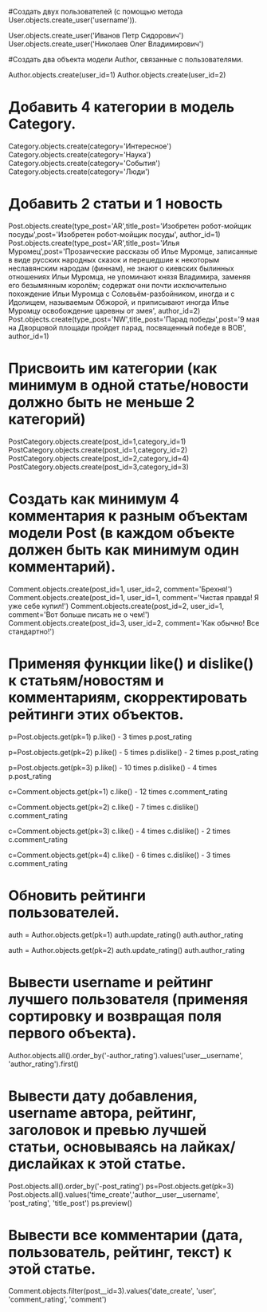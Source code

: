 
#Создать двух пользователей (с помощью метода User.objects.create_user('username')).

User.objects.create_user('Иванов Петр Сидорович')
User.objects.create_user('Николаев Олег Владимирович')


#Создать два объекта модели Author, связанные с пользователями.

Author.objects.create(user_id=1)
Author.objects.create(user_id=2)

# Добавить 4 категории в модель Category.

Category.objects.create(category='Интересное')
Category.objects.create(category='Наука')
Category.objects.create(category='События')
Category.objects.create(category='Люди')

# Добавить 2 статьи и 1 новость

Post.objects.create(type_post='AR',title_post='Изобретен робот-мойщик посуды',post='Изобретен робот-мойщик посуды', author_id=1)
Post.objects.create(type_post='AR',title_post='Илья Муромец',post='Прозаические рассказы об Илье Муромце, записанные в виде русских народных сказок и перешедшие к некоторым неславянским народам (финнам), не знают о киевских былинных отношениях Ильи Муромца, не упоминают князя Владимира, заменяя его безымянным королём; содержат они почти исключительно похождение Ильи Муромца с Соловьём-разбойником, иногда и с Идолищем, называемым Обжорой, и приписывают иногда Илье Муромцу освобождение царевны от змея', author_id=2)
Post.objects.create(type_post='NW',title_post='Парад победы',post='9 мая на Дворцовой площади пройдет парад, посвященный победе в ВОВ', author_id=1)

# Присвоить им категории (как минимум в одной статье/новости должно быть не меньше 2 категорий)

PostCategory.objects.create(post_id=1,category_id=1)
PostCategory.objects.create(post_id=1,category_id=2)
PostCategory.objects.create(post_id=2,category_id=4)
PostCategory.objects.create(post_id=3,category_id=3)

# Создать как минимум 4 комментария к разным объектам модели Post (в каждом объекте должен быть как минимум один комментарий).

Comment.objects.create(post_id=1, user_id=2, comment='Брехня!')
Comment.objects.create(post_id=1, user_id=1, comment='Чистая правда! Я уже себе купил!')
Comment.objects.create(post_id=2, user_id=1, comment='Вот больше писать не о чем!')
Comment.objects.create(post_id=3, user_id=2, comment='Как обычно! Все стандартно!')

# Применяя функции like() и dislike() к статьям/новостям и комментариям, скорректировать рейтинги этих объектов.

p=Post.objects.get(pk=1)
p.like() - 3 times
p.post_rating

p=Post.objects.get(pk=2)
p.like() - 5 times
p.dislike() - 2 times
p.post_rating

p=Post.objects.get(pk=3)
p.like() - 10 times
p.dislike() - 4 times
p.post_rating

c=Comment.objects.get(pk=1)
c.like() - 12 times
c.comment_rating

c=Comment.objects.get(pk=2)
c.like() - 7 times
c.dislike()
c.comment_rating

c=Comment.objects.get(pk=3)
c.like() - 4 times
c.dislike() - 2 times
c.comment_rating

c=Comment.objects.get(pk=4)
c.like() - 6 times
c.dislike() - 3 times
c.comment_rating

# Обновить рейтинги пользователей.

auth = Author.objects.get(pk=1)
auth.update_rating()
auth.author_rating

auth = Author.objects.get(pk=2)
auth.update_rating()
auth.author_rating

# Вывести username и рейтинг лучшего пользователя (применяя сортировку и возвращая поля первого объекта).

Author.objects.all().order_by('-author_rating').values('user__username', 'author_rating').first()

# Вывести дату добавления, username автора, рейтинг, заголовок и превью лучшей статьи, основываясь на лайках/дислайках к этой статье.

Post.objects.all().order_by('-post_rating')
ps=Post.objects.get(pk=3)
Post.objects.all().values('time_create','author__user__username', 'post_rating', 'title_post')
ps.preview()

# Вывести все комментарии (дата, пользователь, рейтинг, текст) к этой статье.

Comment.objects.filter(post__id=3).values('date_create', 'user', 'comment_rating', 'comment')
